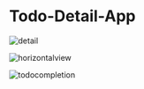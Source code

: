 # Todo-Detail-App

![detail](https://user-images.githubusercontent.com/78713326/111766460-aa31dd80-88cd-11eb-9fd4-bfd9a7980b4d.JPG)

![horizontalview](https://user-images.githubusercontent.com/78713326/111766688-ef560f80-88cd-11eb-89f9-82b34a81595f.JPG)

![todocompletion](https://user-images.githubusercontent.com/78713326/111766773-05fc6680-88ce-11eb-9b62-21bd6c63d7b3.JPG)



